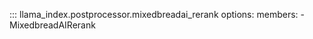 ::: llama_index.postprocessor.mixedbreadai_rerank
    options:
      members:
        - MixedbreadAIRerank
